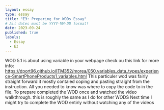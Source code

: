 ```yaml
---
layout: essay
type: essay
title: "E3: Preparing for WODs Essay"
# All dates must be YYYY-MM-DD format!
date: 2023-09-24
published: true
labels:
  - Essay
  - E3
---
```


WOD 5.1 is about using variable in your webpage check ou this link for more info:
https://dport96.github.io/ITM352/morea/050.variables_data_types/experience-SmartPhoneProducts1_variables.html
This particuler wod was fairly straight forward it mostly contaied coping and pasting straight from the instruction. All you needed to know was where to copy the code to in the file.
To prepare completed the WOD once and watched the video walkthrough. this is roughly the same as I do for other WODS
Next time I might try to complete the WOD entirly without watching any of the videos
